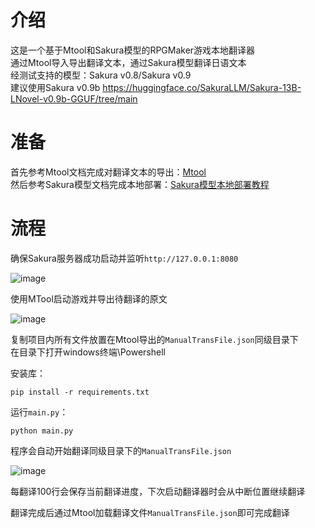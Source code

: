 # 介绍
这是一个基于Mtool和Sakura模型的RPGMaker游戏本地翻译器  
通过Mtool导入导出翻译文本，通过Sakura模型翻译日语文本  
经测试支持的模型：Sakura v0.8/Sakura v0.9  
建议使用Sakura v0.9b https://huggingface.co/SakuraLLM/Sakura-13B-LNovel-v0.9b-GGUF/tree/main

# 准备
首先参考Mtool文档完成对翻译文本的导出：[Mtool](https://afdian.net/a/AdventCirno)  
然后参考Sakura模型文档完成本地部署：[Sakura模型本地部署教程](https://books.fishhawk.top/forum/656d60530286f15e3384fcf8)  

# 流程
确保Sakura服务器成功启动并监听`http://127.0.0.1:8080`

![image](https://github.com/fkiliver/SakuraTranslator/assets/48873439/a69e74a6-f789-4de2-9ce5-d73209f2843c)

使用MTool启动游戏并导出待翻译的原文  

![image](https://github.com/fkiliver/SakuraTranslator/assets/48873439/bc00335f-751e-4252-98bc-8b807640c400)

复制项目内所有文件放置在Mtool导出的`ManualTransFile.json`同级目录下  
在目录下打开windows终端\Powershell

安装库：

```shell
pip install -r requirements.txt
```

运行`main.py`：

```shell
python main.py
```

程序会自动开始翻译同级目录下的`ManualTransFile.json`

![image](https://github.com/fkiliver/SakuraTranslator/assets/48873439/8699c9c8-ba52-43af-8a42-c86686340ff1)

每翻译100行会保存当前翻译进度，下次启动翻译器时会从中断位置继续翻译

翻译完成后通过Mtool加载翻译文件`ManualTransFile.json`即可完成翻译  
